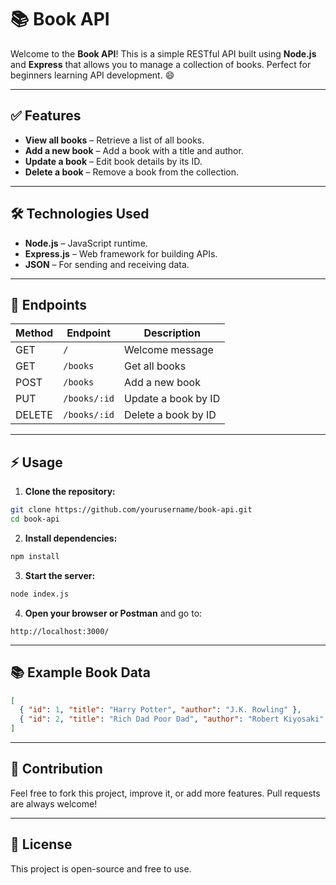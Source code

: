 # 📚 Book API

Welcome to the **Book API**! This is a simple RESTful API built using **Node.js** and **Express** that allows you to manage a collection of books. Perfect for beginners learning API development. 😄

---

## ✅ Features

* **View all books** – Retrieve a list of all books.
* **Add a new book** – Add a book with a title and author.
* **Update a book** – Edit book details by its ID.
* **Delete a book** – Remove a book from the collection.

---

## 🛠️ Technologies Used

* **Node.js** – JavaScript runtime.
* **Express.js** – Web framework for building APIs.
* **JSON** – For sending and receiving data.

---

## 📌 Endpoints

| Method | Endpoint     | Description         |
| ------ | ------------ | ------------------- |
| GET    | `/`          | Welcome message     |
| GET    | `/books`     | Get all books       |
| POST   | `/books`     | Add a new book      |
| PUT    | `/books/:id` | Update a book by ID |
| DELETE | `/books/:id` | Delete a book by ID |

---

## ⚡ Usage

1. **Clone the repository:**

```bash
git clone https://github.com/yourusername/book-api.git
cd book-api
```

2. **Install dependencies:**

```bash
npm install
```

3. **Start the server:**

```bash
node index.js
```

4. **Open your browser or Postman** and go to:

```
http://localhost:3000/
```

---

## 📚 Example Book Data

```json
[
  { "id": 1, "title": "Harry Potter", "author": "J.K. Rowling" },
  { "id": 2, "title": "Rich Dad Poor Dad", "author": "Robert Kiyosaki" }
]
```

---

## 🤝 Contribution

Feel free to fork this project, improve it, or add more features. Pull requests are always welcome!

---

## 📝 License

This project is open-source and free to use.
